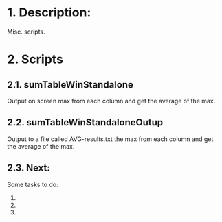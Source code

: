 # 1. Description:
Misc. scripts.

# 2. Scripts

## 2.1. sumTableWinStandalone
Output on screen max from each column and get the average of the max.

## 2.2. sumTableWinStandaloneOutup
Output to a file called AVG-results.txt the max from each column and get the average of the max.



## 2.3. Next:
Some tasks to do:

1. 
2. 
3. 
